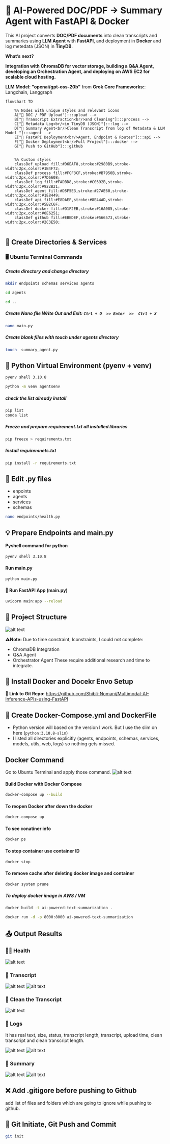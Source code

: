 #  🤖 AI-Powered DOC/PDF → Summary Agent with FastAPI & Docker
This AI project converts **DOC/PDF documents** into clean transcripts and summaries using  **LLM Agent** with **FastAPI**, and deployment in **Docker** and log metedata (JSON) in **TinyDB**.  

**What’s next?**

**Integration with ChromaDB for vector storage, building a Q&A Agent, developing an Orchestration Agent, and deploying on AWS EC2 for scalable cloud hosting.**

**LLM Model: "openai/gpt-oss-20b"** from **Grok**
**Core Frameworks:**: Langchain, Langgraph

```mermaid
flowchart TD

    %% Nodes with unique styles and relevant icons
    A["📄 DOC / PDF Upload"]:::upload --> 
    B["📝 Transcript Extraction<br/>and Cleaning"]:::process -->
    C["🧾 Metadata Log<br/>in TinyDB (JSON)"]:::log -->
    D["🧠 Summary Agent<br/>Clean Transcript from log of Metadata & LLM Model "]:::agent -->
    E["🚀 FastAPI Deployment<br/>Agent, Endpoint & Routes"]:::api -->
    F["🐳 Docker Deployment<br/>Full Project"]:::docker -->
    G["🔁 Push to GitHub"]:::github 
   

    %% Custom styles
    classDef upload fill:#D6EAF8,stroke:#2980B9,stroke-width:2px,color:#1B4F72;
    classDef process fill:#FCF3CF,stroke:#B7950B,stroke-width:2px,color:#7D6608;
    classDef log fill:#FADBD8,stroke:#C0392B,stroke-width:2px,color:#922B21;
    classDef agent fill:#D5F5E3,stroke:#27AE60,stroke-width:2px,color:#1E8449;
    classDef api fill:#E8DAEF,stroke:#8E44AD,stroke-width:2px,color:#5B2C6F;
    classDef docker fill:#D1F2EB,stroke:#16A085,stroke-width:2px,color:#0E6251;
    classDef github fill:#EBEDEF,stroke:#566573,stroke-width:2px,color:#2C3E50;


```
## 📂 Create Directories & Services

### 🖥️ Ubuntu Terminal Commands

##### Create directory and change directory
```sh
mkdir endpoints schemas services agents
```
```sh
cd agents
```
```sh
cd ..
```

##### Create Nano file Write Out and Exit: `Ctrl + O  >> Enter  >>  Ctrl + X`
```sh
nano main.py
```
##### Create blank files with touch under agents directory
```sh
touch  summary_agent.py 
```
## 🐍 Python Virtual Environment (pyenv + venv)
```sh
pyenv shell 3.10.8
```
```sh
python -m venv agentsenv
```

##### check the list already install
```sh
pip list
conda list
```
#####  Freeze and prepare requirement.txt all installed libraries
```sh
pip freeze > requirements.txt
```
##### Install requiremnets.txt
```sh
pip install -r requirements.txt
```

## 📝 Edit .py files

- enpoints
- agents
- services
- schemas

```sh
nano endpoints/health.py
```
## 💡 Prepare Endpoints and main.py

#### Pyshell command for python
```sh
pyenv shell 3.10.8 
```
#### Run main.py
```sh
python main.py
```
#### 🚀 Run FastAPI App (main.py)
```sh
uvicorn main:app --reload
```
## 📁 Project Structure

![alt text](screenshots/workflow.png)


**⚠️Note:** Due to time constraint, Iconstraints, I could not complete:

- ChromaDB Integration
- Q&A Agent
- Orchestrator Agent
These require additional research and time to integrate.

## 🐳 Install Docker and Docekr Envo Setup

**📌 Link to Git Repo:** https://github.com/Shibli-Nomani/Multimodal-AI-Inference-APIs-using-FastAPI

## 🐳 Create Docker-Compose.yml and DockerFile
- Python version will based on the version I work. But I use the slim on here (`python:3.10.8-slim`)
- I listed all directories explicitly (agents, endpoints, schemas, services, models, utils, web, logs) so nothing gets missed.

## Docker Command

Go to Ubuntu Terminal and apply those command.
![alt text](screenshots/image-01.png)

#### Build Docker with Docker Compose
```sh
docker-compose up --build
```
#### To reopen Docker after down the docker
```sh
docker-compose up 
```

#### To see conatiner info
```sh
docker ps
```
#### To stop container use container ID
```sh
docker stop
```
#### To remove cache after deleting docker image and container
```sh
docker system prune

```
##### To deploy docker image in AWS  / VM


```sh
docker build -t ai-powered-text-summarization . 
```
```sh
docker run -d -p 8000:8000 ai-powered-text-summarization
```

## 📤 Output Results

### 🧑‍⚕️ Health  
![alt text](screenshots/image-02.png)

### 📜 Transcript

![alt text](screenshots/image-03.png)
![alt text](screenshots/image-04.png)

### 🧹 Clean the Transcript 
![alt text](screenshots/image-05.png)

### 📁 Logs 
It has real text, size, status, transcript length, transcript, upload time, clean transcript and clean transcript length.

![alt text](screenshots/image-06.png)
![alt text](screenshots/image-07.png)

### 📝 Summary

![alt text](screenshots/image-08.png)
![alt text](screenshots/image-09.png)

## ❌ Add .gitigore before pushing to Github
add list of files and folders which are going to ignore while pushing to github.

## 🐙 Git Initiate, Git Push and Commit
```sh
git init
```
